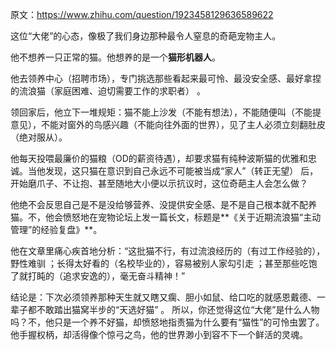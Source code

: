 原文：https://www.zhihu.com/question/1923458129636589622


这位“大佬”的心态，像极了我们身边那种最令人窒息的奇葩宠物主人。

他不想养一只正常的猫。他想养的是一个**猫形机器人**。

他去领养中心（招聘市场），专门挑选那些看起来最可怜、最没安全感、最好拿捏的流浪猫（家庭困难、迫切需要工作的求职者） 。

领回家后，他立下一堆规矩：猫不能上沙发（不能有想法），不能随便叫（不能提意见），不能对窗外的鸟感兴趣（不能向往外面的世界），见了主人必须立刻翻肚皮（绝对服从）。

他每天投喂最廉价的猫粮（OD的薪资待遇），却要求猫有纯种波斯猫的优雅和忠诚。当他发现，这只猫在意识到自己永远不可能被当成“家人”（转正无望）  后，开始磨爪子、不让抱、甚至随地大小便以示抗议时，这位奇葩主人会怎么做？

他绝不会反思自己是不是没给够营养、没提供安全感、是不是自己根本就不配养猫。不，他会愤怒地在宠物论坛上发一篇长文，标题是**《关于近期流浪猫“主动管理”的经验复盘》**。

他在文章里痛心疾首地分析：“这批猫不行，有过流浪经历的（有过工作经验的），野性难驯 ；长得太好看的（名校毕业的），容易被别人家勾引走 ；甚至那些吃饱了就打盹的（追求安逸的），毫无奋斗精神！”



结论是：下次必须领养那种天生就又瞎又瘸、胆小如鼠、给口吃的就感恩戴德、一辈子都不敢踏出猫窝半步的“天选好猫” 。
所以，你还觉得这位“大佬”是什么人物吗？不，他只是一个养不好猫，却愤怒地指责猫为什么要有“猫性”的可怜虫罢了。他手握权柄，却活得像个惊弓之鸟，他的世界渺小到容不下一个鲜活的灵魂。
